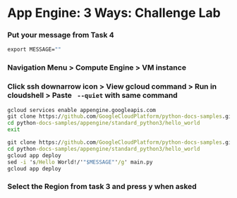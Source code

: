 # App Engine: 3 Ways: Challenge Lab

### Put your message from Task 4
```cmd
export MESSAGE=""
```

### Navigation Menu > Compute Engine > VM instance

### Click ssh downarrow icon > View gcloud command > Run in cloudshell > Paste ` --quiet` with same command 
```cmd
gcloud services enable appengine.googleapis.com
git clone https://github.com/GoogleCloudPlatform/python-docs-samples.git
cd python-docs-samples/appengine/standard_python3/hello_world
exit
```

```cmd
git clone https://github.com/GoogleCloudPlatform/python-docs-samples.git
cd python-docs-samples/appengine/standard_python3/hello_world
gcloud app deploy
sed -i 's/Hello World!/'"$MESSAGE"'/g' main.py
gcloud app deploy
```

### Select the Region from task 3 and press y when asked

